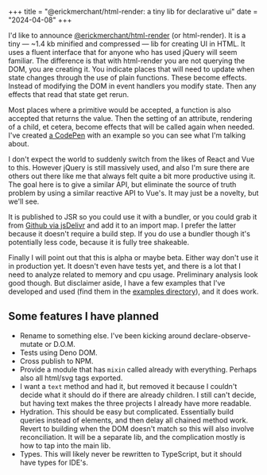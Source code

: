 +++
title = "@erickmerchant/html-render: a tiny lib for declarative ui"
date = "2024-04-08"
+++

I'd like to announce [@erickmerchant/html-render](https://jsr.io/@erickmerchant/html-render) (or html-render). It is a tiny — ~1.4 kb minified and compressed — lib for creating UI in HTML. It uses a fluent interface that for anyone who has used jQuery will seem familiar. The difference is that with html-render you are not querying the DOM, you are creating it. You indicate places that will need to update when state changes through the use of plain functions. These become effects. Instead of modifying the DOM in event handlers you modify state. Then any effects that read that state get rerun.

Most places where a primitive would be accepted, a function is also accepted that returns the value. Then the setting of an attribute, rendering of a child, et cetera, become effects that will be called again when needed. I've created [a CodePen](https://codepen.io/erickmerchant/pen/KKYoyKK?editors=0010) with an example so you can see what I'm talking about.

I don't expect the world to suddenly switch from the likes of React and Vue to this. However jQuery is still massively used, and also I'm sure there are others out there like me that always felt quite a bit more productive using it. The goal here is to give a similar API, but eliminate the source of truth problem by using a similar reactive API to Vue's. It may just be a novelty, but we'll see.

It is published to JSR so you could use it with a bundler, or you could grab it from [Github via jsDelivr](https://cdn.jsdelivr.net/gh/erickmerchant/html-render@~0.12.0/lib.min.js) and add it to an import map. I prefer the latter because it doesn't require a build step. If you do use a bundler though it's potentially less code, because it is fully tree shakeable.

Finally I will point out that this is alpha or maybe beta. Either way don't use it in production yet. It doesn't even have tests yet, and there is a lot that I need to analyze related to memory and cpu usage. Preliminary analysis look good though. But disclaimer aside, I have a few examples that I've developed and used (find them in the [examples directory](https://github.com/erickmerchant/html-render/tree/main/examples)), and it does work.

## Some features I have planned

- Rename to something else. I've been kicking around declare-observe-mutate or D.O.M.
- Tests using Deno DOM.
- Cross publish to NPM.
- Provide a module that has `mixin` called already with everything. Perhaps also all html/svg tags exported.
- I want a `text` method and had it, but removed it because I couldn't decide what it should do if there are already children. I still can't decide, but having text makes the three projects I already have more readable.
- Hydration. This should be easy but complicated. Essentially build queries instead of elements, and then delay all chained method work. Revert to building when the DOM doesn't match so this will also involve reconciliation. It will be a separate lib, and the complication mostly is how to tap into the main lib.
- Types. This will likely never be rewritten to TypeScript, but it should have types for IDE's.
